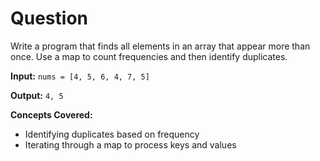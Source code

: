 # Question
Write a program that finds all elements in an array that appear more than once. Use a map to count frequencies and then identify duplicates.

**Input:**
`nums = [4, 5, 6, 4, 7, 5]`

**Output:**
`4, 5`

**Concepts Covered:**

- Identifying duplicates based on frequency
- Iterating through a map to process keys and values